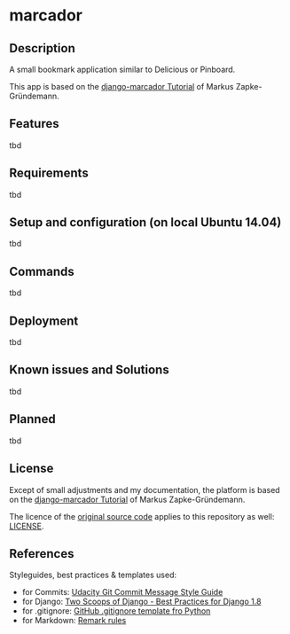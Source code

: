 # marcador

## Description

A small bookmark application similar to Delicious or Pinboard.

This app is based on the [django-marcador Tutorial](http://django-marcador.keimlink.de/)
of Markus Zapke-Gründemann.

## Features

tbd

## Requirements

tbd

## Setup and configuration (on local Ubuntu 14.04)

tbd

## Commands

tbd

## Deployment

tbd

## Known issues and Solutions

tbd

## Planned

tbd

## License

Except of small adjustments and my documentation, the platform is based on the
[django-marcador Tutorial](http://django-marcador.keimlink.de/)
of Markus Zapke-Gründemann.

The licence of the [original source code](https://bitbucket.org/keimlink/django-marcador)
applies to this repository as well: [LICENSE](LICENSE).

## References

Styleguides, best practices & templates used:

*   for Commits: [Udacity Git Commit Message Style Guide](https://udacity.github.io/git-styleguide/)
*   for Django: [Two Scoops of Django - Best Practices for Django 1.8](https://www.twoscoopspress.com/products/two-scoops-of-django-1-8)
*   for .gitignore: [GitHub .gitignore template fro Python](https://github.com/github/gitignore)
*   for Markdown: [Remark rules](https://github.com/wooorm/remark-lint/blob/master/doc/rules.md)
